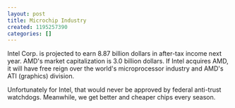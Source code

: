 ```yaml
---
layout: post
title: Microchip Industry
created: 1195257390
categories: []
---
```

Intel Corp. is projected to earn 8.87 billion dollars in after-tax income next year. AMD's market capitalization is 3.0 billion dollars. If Intel acquires AMD, it will have free reign over the world's microprocessor industry and AMD's ATI (graphics) division.

Unfortunately for Intel, that would never be approved by federal anti-trust watchdogs. Meanwhile, we get better and cheaper chips every season.
